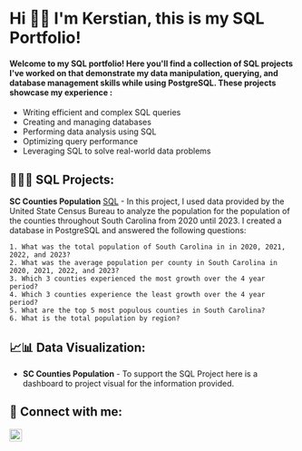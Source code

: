 <h1>Hi 👋🏽 I'm Kerstian, this is my SQL Portfolio!

<h4>Welcome to my SQL portfolio! Here you'll find a collection of SQL projects I've worked on that demonstrate my data manipulation, querying, and database management skills while using PostgreSQL. These projects showcase my experience :</h4>

  * Writing efficient and complex SQL queries
  * Creating and managing databases
  * Performing data analysis using SQL
  * Optimizing query performance
  * Leveraging SQL to solve real-world data problems  

<h2>👩🏽‍💻 SQL Projects:</h2>

 <b>SC Counties Population</b> [SQL](https://github.com/Kerstian/SCCountiesPopulation_SQL) - In this project, I used data provided by the United State Census Bureau to analyze the population for the population of the counties throughout South Carolina from 2020 until 2023. I created a database in PostgreSQL and answered the following questions:

    1. What was the total population of South Carolina in in 2020, 2021, 2022, and 2023?
    2. What was the average population per county in South Carolina in 2020, 2021, 2022, and 2023?
    3. Which 3 counties experienced the most growth over the 4 year period?
    4. Which 3 counties experience the least growth over the 4 year period?
    5. What are the top 5 most populous counties in South Carolina?
    6. What is the total population by region? 
   
<h2>📈📊 Data Visualization:</h2>

- <b> SC Counties Population</b> - To support the SQL Project here is a dashboard to project visual for the information provided. 

<h2> 🤳 Connect with me:</h2>

[<img align="left" alt="JoshMadakor | LinkedIn" width="22px" src="https://cdn.jsdelivr.net/npm/simple-icons@v3/icons/linkedin.svg" />][linkedin]

[linkedin]: https://linkedin.com/in/KerstianH

<!--
**Kerstian/Kerstian** is a ✨ _special_ ✨ repository because its `README.md` (this file) appears on your GitHub profile.

